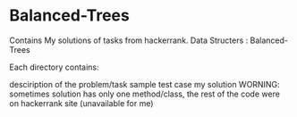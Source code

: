 # Balanced-Trees
Contains My solutions of tasks from hackerrank. Data Structers : Balanced-Trees

Each directory contains:

desciription of the problem/task sample test case my solution WORNING: sometimes solution has only one method/class, the rest of the code were on hackerrank site (unavailable for me)
